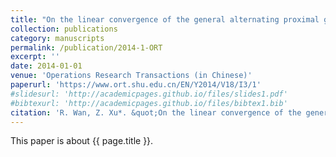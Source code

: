 ```yaml
---
title: "On the linear convergence of the general alternating proximal gradient method for convex minimization"
collection: publications
category: manuscripts
permalink: /publication/2014-1-ORT
excerpt: ''
date: 2014-01-01
venue: 'Operations Research Transactions (in Chinese)'
paperurl: 'https://www.ort.shu.edu.cn/EN/Y2014/V18/I3/1'
#slidesurl: 'http://academicpages.github.io/files/slides1.pdf'
#bibtexurl: 'http://academicpages.github.io/files/bibtex1.bib'
citation: 'R. Wan, Z. Xu*. &quot;On the linear convergence of the general alternating proximal gradient method for convex minimization.&quot; <i>Operations Research Transactions (in Chinese)</i>. 18(3):1-12, 2014.'
---
```


This paper is about {{ page.title }}.
